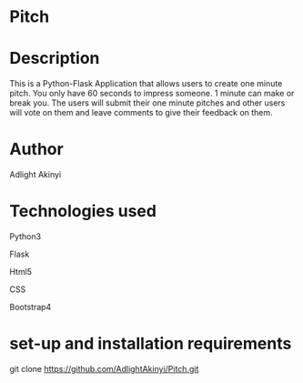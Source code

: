 # Pitch
# Description

This is a Python-Flask Application that allows users to create one minute pitch. You only have 60 seconds to impress someone. 1 minute can make or break you. The users will submit their one minute pitches and other users will vote on them and leave comments to give their feedback on them.

# Author

Adlight Akinyi

# Technologies used

Python3

Flask

Html5

CSS

Bootstrap4
 
 # set-up and installation requirements
  
  git clone https://github.com/AdlightAkinyi/Pitch.git
